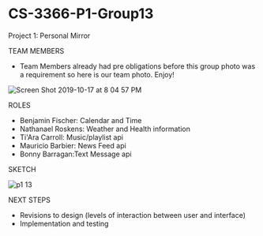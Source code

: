 # CS-3366-P1-Group13
Project 1: Personal Mirror 

TEAM MEMBERS
- Team Members already had pre obligations before this group photo was a requirement so here is our team photo. Enjoy!
  

![Screen Shot 2019-10-17 at 8 04 57 PM](https://user-images.githubusercontent.com/36643475/67058223-81764900-f119-11e9-8e87-1841d86c5aa4.png)

  
ROLES
- Benjamin Fischer: Calendar and Time
- Nathanael Roskens: Weather and Health information
- Ti'Ara Carroll: Music/playlist api
- Mauricio Barbier: News Feed api
- Bonny Barragan:Text Message api

SKETCH

![p1 13](https://user-images.githubusercontent.com/36643475/66956180-92e02800-f029-11e9-832d-71a9d374182f.png)





NEXT STEPS
- Revisions to design (levels of interaction between user and interface)
- Implementation and testing 
